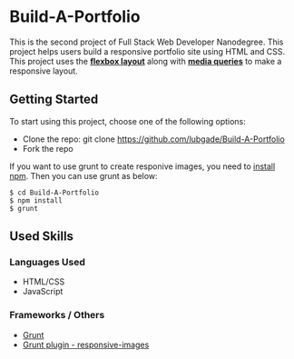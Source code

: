 # Build-A-Portfolio

This is the second project of Full Stack Web Developer Nanodegree.
This project helps users build a responsive portfolio site using HTML and CSS. This project uses the [**flexbox layout**](https://developer.mozilla.org/en-US/docs/Web/CSS/CSS_Flexible_Box_Layout/Using_CSS_flexible_boxes) along with [**media queries**](https://developer.mozilla.org/en-US/docs/Web/CSS/Media_Queries/Using_media_queries) to make a responsive layout.

## Getting Started

To start using this project, choose one of the following options:

 * Clone the repo: git clone https://github.com/lubgade/Build-A-Portfolio
 * Fork the repo
 
If you want to use grunt to create responive images, you need to [install npm](https://nodejs.org/en/download/). Then you can use grunt as below:

```
$ cd Build-A-Portfolio   
$ npm install    
$ grunt    
```

## Used Skills

### Languages Used

* HTML/CSS
* JavaScript

### Frameworks / Others

* [Grunt](http://gruntjs.com/)
* [Grunt plugin - responsive-images](https://github.com/andismith/grunt-responsive-images/)





 

